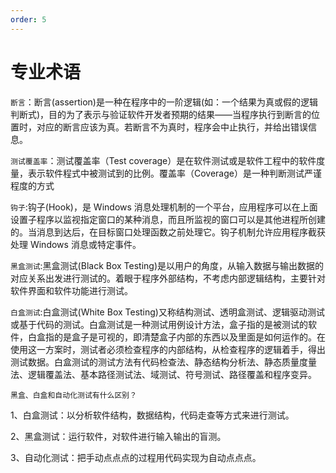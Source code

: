 ```yaml
---
order: 5
---
```


# 专业术语

`断言`：断言(assertion)是一种在程序中的一阶逻辑(如：一个结果为真或假的逻辑判断式)，目的为了表示与验证软件开发者预期的结果——当程序执行到断言的位置时，对应的断言应该为真。若断言不为真时，程序会中止执行，并给出错误信息。

`测试覆盖率`：测试覆盖率（Test coverage）是在软件测试或是软件工程中的软件度量，表示软件程式中被测试到的比例。覆盖率（Coverage）是一种判断测试严谨程度的方式

`钩子`:钩子(Hook)，是 Windows 消息处理机制的一个平台，应用程序可以在上面设置子程序以监视指定窗口的某种消息，而且所监视的窗口可以是其他进程所创建的。当消息到达后，在目标窗口处理函数之前处理它。钩子机制允许应用程序截获处理 Windows 消息或特定事件。

`黑盒测试`:黑盒测试(Black Box Testing)是以用户的角度，从输入数据与输出数据的对应关系出发进行测试的。着眼于程序外部结构，不考虑内部逻辑结构，主要针对软件界面和软件功能进行测试。

`白盒测试`:白盒测试(White Box Testing)又称结构测试、透明盒测试、逻辑驱动测试或基于代码的测试。白盒测试是一种测试用例设计方法，盒子指的是被测试的软件，白盒指的是盒子是可视的，即清楚盒子内部的东西以及里面是如何运作的。在使用这一方案时，测试者必须检查程序的内部结构，从检查程序的逻辑着手，得出测试数据。白盒测试的测试方法有代码检查法、静态结构分析法、静态质量度量法、逻辑覆盖法、基本路径测试法、域测试、符号测试、路径覆盖和程序变异。

`黑盒、白盒和自动化测试有什么区别？`

1、白盒测试：以分析软件结构，数据结构，代码走查等方式来进行测试。

2、黑盒测试：运行软件，对软件进行输入输出的盲测。

3、自动化测试：把手动点点点的过程用代码实现为自动点点点。
